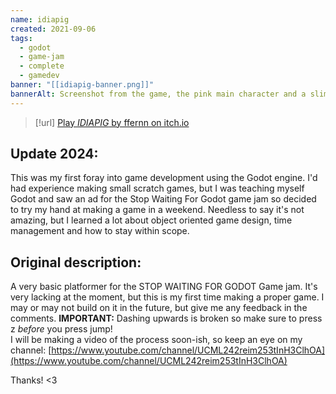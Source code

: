 ```yaml
---
name: idiapig
created: 2021-09-06
tags:
  - godot
  - game-jam
  - complete
  - gamedev
banner: "[[idiapig-banner.png]]"
bannerAlt: Screenshot from the game, the pink main character and a slime companion are shown.
---
```

> [!url] [Play *IDIAPIG* by ffernn on itch.io](https://ffernn.itch.io/idiapig)
## Update 2024:
This was my first foray into game development using the Godot engine. I'd had experience making small scratch games, but I was teaching myself Godot and saw an ad for the Stop Waiting For Godot game jam so decided to try my hand at making a game in a weekend. Needless to say it's not amazing, but I learned a lot about object oriented game design, time management and how to stay within scope.
## Original description:
A very basic platformer for the STOP WAITING FOR GODOT Game jam. It's very lacking at the moment, but this is my first time making a proper game. I may or may not build on it in the future, but give me any feedback in the comments.
**IMPORTANT:** Dashing upwards is broken so make sure to press z _before_ you press jump!  
I will be making a video of the process soon-ish, so keep an eye on my channel:
[https://www.youtube.com/channel/UCML242reim253tInH3ClhOA](https://www.youtube.com/channel/UCML242reim253tInH3ClhOA)

Thanks! <3